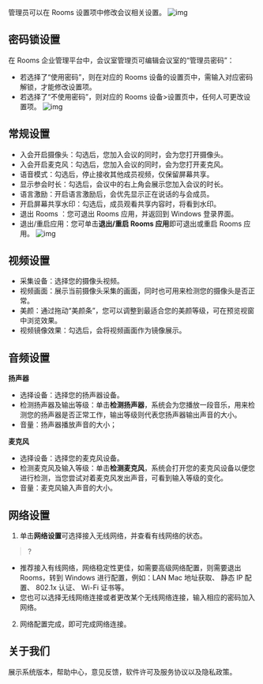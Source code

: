 管理员可以在 Rooms 设置项中修改会议相关设置。
![img](https://dldir1.qq.com/download/support-center/image/rooms/Rooms_set.png)

## 密码锁设置
在 Rooms 企业管理平台中，会议室管理页可编辑会议室的“管理员密码”：
- 若选择了“使用密码”，则在对应的 Rooms 设备的设置页中，需输入对应密码解锁，才能修改设置项。
- 若选择了“不使用密码”，则对应的 Rooms 设备>设置页中，任何人可更改设置项。
![img](https://dldir1.qq.com/download/support-center/image/rooms/Rooms_pwd.png)

## 常规设置
- 入会开启摄像头：勾选后，您加入会议的同时，会为您打开摄像头。
- 入会开启麦克风：勾选后，您加入会议的同时，会为您打开麦克风。
- 语音模式：勾选后，停止接收其他成员视频，仅保留屏幕共享。
- 显示参会时长：勾选后，会议中的右上角会展示您加入会议的时长。
- 语言激励：开启语言激励后，会优先显示正在说话的与会成员。
- 开启屏幕共享水印：勾选后，成员观看共享内容时，将看到水印。
- 退出 Rooms ：您可退出 Rooms 应用，并返回到 Windows 登录界面。
- 退出/重启应用：您可单击**退出/重启 Rooms 应用**即可退出或重启 Rooms 应用。
![img](https://dldir1.qq.com/download/support-center/image/rooms/Rooms_gen_set.png)

## 视频设置

- 采集设备：选择您的摄像头视频。
- 视频画面：展示当前摄像头采集的画面，同时也可用来检测您的摄像头是否正常。
- 美颜：通过拖动“美颜条”，您可以调整到最适合您的美颜等级，可在预览视窗中浏览效果。
- 视频镜像效果：勾选后，会将视频画面作为镜像展示。

## 音频设置
**扬声器**
- 选择设备：选择您的扬声器设备。
- 检测扬声器及输出等级：单击**检测扬声器**，系统会为您播放一段音乐，用来检测您的扬声器是否正常工作，输出等级则代表您扬声器输出声音的大小。
- 音量：扬声器播放声音的大小；

**麦克风**
- 选择设备：选择您的麦克风设备。
- 检测麦克风及输入等级：单击**检测麦克风**，系统会打开您的麦克风设备以便您进行检测，当您尝试对着麦克风发出声音，可看到输入等级的变化。
- 音量：麦克风输入声音的大小。

## 网络设置
1. 单击**网络设置**可选择接入无线网络，并查看有线网络的状态。
 >?
 - 推荐接入有线网络，网络稳定性更佳，如需要高级网络配置，则需要退出 Rooms，转到 Windows 进行配置，例如：LAN Mac 地址获取、 静态 IP 配置、 802.1x 认证、 Wi-Fi 证书等。
 - 您也可以选择无线网络连接或者更改某个无线网络连接，输入相应的密码加入网络。
2. 网络配置完成，即可完成网络连接。

## 关于我们
展示系统版本，帮助中心，意见反馈，软件许可及服务协议以及隐私政策。
